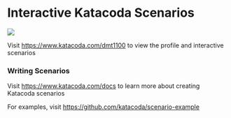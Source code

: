 # Interactive Katacoda Scenarios

[![](http://shields.katacoda.com/katacoda/dmt1100/count.svg)](https://www.katacoda.com/dmt1100 "Get your profile on Katacoda.com")

Visit https://www.katacoda.com/dmt1100 to view the profile and interactive scenarios

### Writing Scenarios
Visit https://www.katacoda.com/docs to learn more about creating Katacoda scenarios

For examples, visit https://github.com/katacoda/scenario-example
